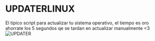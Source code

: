 # UPDATERLINUX
El tipico script para actualizar tu sistema operativo, el tiempo es oro ahorrate los 5 segundos qe se tardan en actualizar manualmente <3
![UPDATER](https://user-images.githubusercontent.com/117610367/211134237-e2d3bd86-5651-4114-915c-79e5d8259d6c.jpg)
